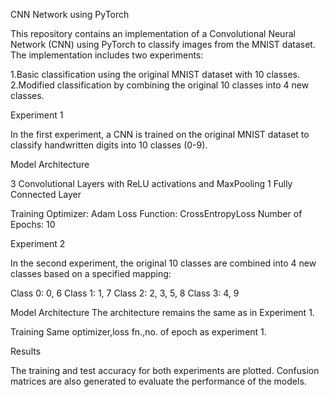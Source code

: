 CNN Network using PyTorch

This repository contains an implementation of a Convolutional Neural Network (CNN) using PyTorch to classify images from the MNIST dataset. The implementation includes two experiments:

1.Basic classification using the original MNIST dataset with 10 classes.
2.Modified classification by combining the original 10 classes into 4 new classes.

Experiment 1

In the first experiment, a CNN is trained on the original MNIST dataset to classify handwritten digits into 10 classes (0-9).

Model Architecture

3 Convolutional Layers with ReLU activations and MaxPooling
1 Fully Connected Layer

Training
Optimizer: Adam
Loss Function: CrossEntropyLoss
Number of Epochs: 10

Experiment 2

In the second experiment, the original 10 classes are combined into 4 new classes based on a specified mapping:

Class 0: 0, 6
Class 1: 1, 7
Class 2: 2, 3, 5, 8
Class 3: 4, 9

Model Architecture
The architecture remains the same as in Experiment 1.

Training
Same optimizer,loss fn.,no. of epoch  as experiment 1.

Results

The training and test accuracy for both experiments are plotted. Confusion matrices are also generated to evaluate the performance of the models.